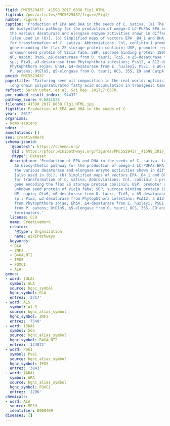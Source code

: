 ```yaml
---
figid: PMC5529437__41598_2017_6838_Fig1_HTML
figlink: /pmc/articles/PMC5529437/figure/Fig1/
number: Figure 1
caption: 'Production of EPA and DHA in the seeds of C. sativa. (a) The conventional
  Δ6 biosynthetic pathway for the production of omega-3 LC-PUFAs EPA and DHA, with
  the various desaturase and elongase enzyme activities shown in different colours
  [also used in (b)]. (b) Simplified maps of vectors EPA _B4_1 and DHA_33_13 used
  for transformation of C. sativa. Abbreviations: Cnl, conlinin 1 promoter for the
  gene encoding the flax 2S storage protein conlinin; USP, promoter region of the
  unknown seed protein of Vicia faba; SBP, sucrose binding protein 1800 promoter;
  NP, napin; Ot∆6, ∆6-desaturase from O. tauri; Tc∆5, a Δ5-desaturase from Thraustochytrium
  sp.; Piw3, ω3-desaturase from Phytophthora infestans; Ps∆12, a Δ12-desaturase from
  Phytophthora sojae; EhΔ4, ∆4-desaturase from E. huxleyi; PSE1, a Δ6-elongase from
  P. patens; OtElo5, Δ5-elongase from O. tauri; OCS, 35S, E9 and CatpA represent terminators.'
pmcid: PMC5529437
papertitle: 'Tailoring seed oil composition in the real world: optimising omega-3
  long chain polyunsaturated fatty acid accumulation in transgenic Camelina sativa.'
reftext: Sarah Usher, et al. Sci Rep. 2017;7:6570.
pmc_ranked_result_index: '94437'
pathway_score: 0.6881578
filename: 41598_2017_6838_Fig1_HTML.jpg
figtitle: Production of EPA and DHA in the seeds of C
year: '2017'
organisms:
- Homo sapiens
ndex: ''
annotations: []
seo: CreativeWork
schema-jsonld:
  '@context': https://schema.org/
  '@id': https://pfocr.wikipathways.org/figures/PMC5529437__41598_2017_6838_Fig1_HTML.html
  '@type': Dataset
  description: 'Production of EPA and DHA in the seeds of C. sativa. (a) The conventional
    Δ6 biosynthetic pathway for the production of omega-3 LC-PUFAs EPA and DHA, with
    the various desaturase and elongase enzyme activities shown in different colours
    [also used in (b)]. (b) Simplified maps of vectors EPA _B4_1 and DHA_33_13 used
    for transformation of C. sativa. Abbreviations: Cnl, conlinin 1 promoter for the
    gene encoding the flax 2S storage protein conlinin; USP, promoter region of the
    unknown seed protein of Vicia faba; SBP, sucrose binding protein 1800 promoter;
    NP, napin; Ot∆6, ∆6-desaturase from O. tauri; Tc∆5, a Δ5-desaturase from Thraustochytrium
    sp.; Piw3, ω3-desaturase from Phytophthora infestans; Ps∆12, a Δ12-desaturase
    from Phytophthora sojae; EhΔ4, ∆4-desaturase from E. huxleyi; PSE1, a Δ6-elongase
    from P. patens; OtElo5, Δ5-elongase from O. tauri; OCS, 35S, E9 and CatpA represent
    terminators.'
  license: CC0
  name: CreativeWork
  creator:
    '@type': Organization
    name: WikiPathways
  keywords:
  - GLA
  - ZNF2
  - B4GALNT2
  - IPO5
  - FOXC1
  - ALA
genes:
- word: (GLA)
  symbol: GLA
  source: hgnc_symbol
  hgnc_symbol: GLA
  entrez: '2717'
- word: A15
  symbol: A1-5
  source: hgnc_alias_symbol
  hgnc_symbol: ZNF2
  entrez: '7549'
- word: (SDA)
  symbol: Sda
  source: hgnc_alias_symbol
  hgnc_symbol: B4GALNT2
  entrez: '124872'
- word: PSE1
  symbol: Pse1
  source: hgnc_alias_symbol
  hgnc_symbol: IPO5
  entrez: '3843'
- word: (ARA)
  symbol: ARA
  source: hgnc_alias_symbol
  hgnc_symbol: FOXC1
  entrez: '2296'
chemicals:
- word: ALA
  source: MESH
  identifier: D000409
diseases: []
---
```

